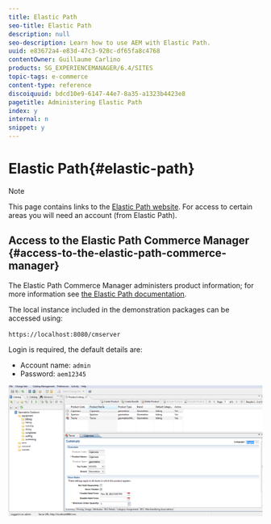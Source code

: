 ```yaml
---
title: Elastic Path
seo-title: Elastic Path
description: null
seo-description: Learn how to use AEM with Elastic Path.
uuid: e83672a4-e83d-47c3-928c-df65fa8c4768
contentOwner: Guillaume Carlino
products: SG_EXPERIENCEMANAGER/6.4/SITES
topic-tags: e-commerce
content-type: reference
discoiquuid: bdcd10e9-6147-44e7-8a35-a1323b4423e8
pagetitle: Administering Elastic Path
index: y
internal: n
snippet: y
---
```


# Elastic Path{#elastic-path}

>[!NOTE]
>
>This page contains links to the [Elastic Path website](http://www.elasticpath.com). For access to certain areas you will need an account (from Elastic Path).

## Access to the Elastic Path Commerce Manager {#access-to-the-elastic-path-commerce-manager}

<!--
Comment Type: remark
Last Modified By: (aheimoz)
Last Modified Date: 2017-11-30T05:00:03.188-0500
<p>which demonstration packages?</p>
<p>any installation/configuration required?<br /> </p>
-->

The Elastic Path Commerce Manager administers product information; for more information see [the Elastic Path documentation](http://www.elasticpath.com/ecommerce-documentation).

The local instance included in the demonstration packages can be accessed using:

`https://localhost:8080/cmserver`

Login is required, the default details are:

* Account name: `admin`
* Password: `aem12345`

![](assets/chlimage_1-68.png)

